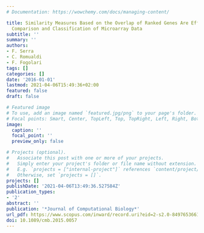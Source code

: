 ```yaml
---
# Documentation: https://wowchemy.com/docs/managing-content/

title: Similarity Measures Based on the Overlap of Ranked Genes Are Effective for
  Comparison and Classification of Microarray Data
subtitle: ''
summary: ''
authors:
- F. Serra
- C. Romualdi
- F. Fogolari
tags: []
categories: []
date: '2016-01-01'
lastmod: 2021-04-06T15:49:36+02:00
featured: false
draft: false

# Featured image
# To use, add an image named `featured.jpg/png` to your page's folder.
# Focal points: Smart, Center, TopLeft, Top, TopRight, Left, Right, BottomLeft, Bottom, BottomRight.
image:
  caption: ''
  focal_point: ''
  preview_only: false

# Projects (optional).
#   Associate this post with one or more of your projects.
#   Simply enter your project's folder or file name without extension.
#   E.g. `projects = ["internal-project"]` references `content/project/deep-learning/index.md`.
#   Otherwise, set `projects = []`.
projects: []
publishDate: '2021-04-06T13:49:36.527584Z'
publication_types:
- '2'
abstract: ''
publication: '*Journal of Computational Biology*'
url_pdf: https://www.scopus.com/inward/record.uri?eid=2-s2.0-84976536613&doi=10.1089%2fcmb.2015.0057&partnerID=40&md5=c0875d78f45674c0bd23b64727e0762e
doi: 10.1089/cmb.2015.0057
---
```

